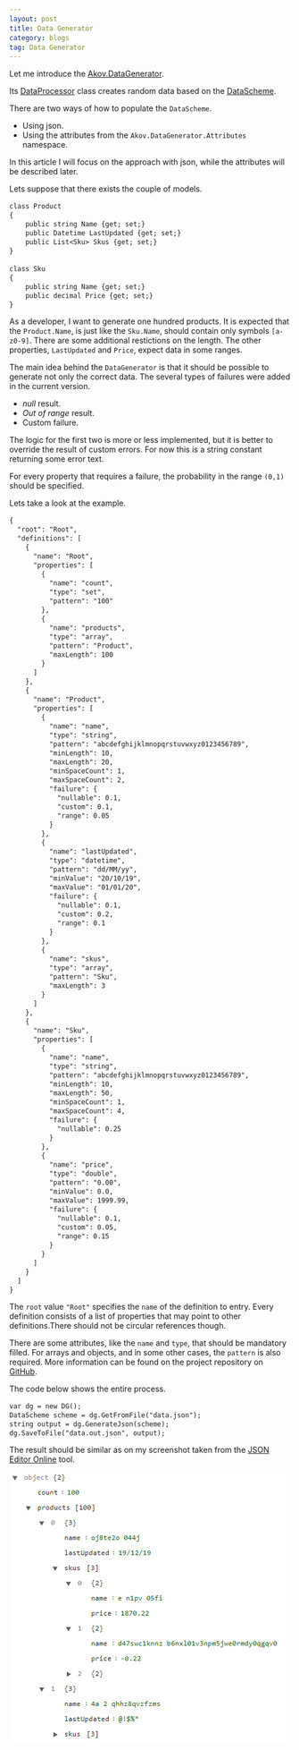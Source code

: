 ```yaml
---
layout: post
title: Data Generator
category: blogs
tag: Data Generator 
---
```


Let me introduce the <a href="https://github.com/akovanev/DataGenerator/">Akov.DataGenerator</a>.

Its <a href="https://github.com/akovanev/DataGenerator/blob/master/Akov.DataGenerator/Processors/DataProcessor.cs">DataProcessor</a> class creates random data based on the <a href="https://github.com/akovanev/DataGenerator/blob/master/Akov.DataGenerator/Scheme/DataScheme.cs">DataScheme</a>.

There are two ways of how to populate the `DataScheme`. 
* Using json.
* Using the attributes from the `Akov.DataGenerator.Attributes` namespace.

In this article I will focus on the approach with json, while the attributes will be described later. 

Lets suppose that there exists the couple of models.
<pre><code class="language-cs">class Product
{
    public string Name {get; set;}
    public Datetime LastUpdated {get; set;}
    public List&lt;Sku&gt; Skus {get; set;}
}

class Sku
{
    public string Name {get; set;}
    public decimal Price {get; set;}
}</code></pre>

As a developer, I want to generate one hundred products. It is expected that the `Product.Name`, is just like the `Sku.Name`, should contain only symbols `[a-z0-9]`. There are some additional restictions on the length. The other properties, `LastUpdated` and `Price`, expect data in some ranges.

The main idea behind the <code>DataGenerator</code> is that it should be possible to generate not only the correct data. The several types of failures were added in the current version. 
* *null* result.
* *Out of range* result.
* Custom failure.

The logic for the first two is more or less implemented, but it is better to override the result of custom errors. For now this is a string constant returning some error text.

For every property that requires a failure, the probability in the range `(0,1)` should be specified.

Lets take a look at the example.

<pre><code class="language-cs">{
  "root": "Root",
  "definitions": [
    {
      "name": "Root",
      "properties": [
        {
          "name": "count",
          "type": "set",
          "pattern": "100"
        },
        {
          "name": "products",
          "type": "array",
          "pattern": "Product",
          "maxLength": 100
        }
      ]
    },
    {
      "name": "Product",
      "properties": [
        {
          "name": "name",
          "type": "string",
          "pattern": "abcdefghijklmnopqrstuvwxyz0123456789",
          "minLength": 10,
          "maxLength": 20,
          "minSpaceCount": 1,
          "maxSpaceCount": 2,
          "failure": {
            "nullable": 0.1,
            "custom": 0.1,
            "range": 0.05
          }
        },
        {
          "name": "lastUpdated",
          "type": "datetime",
          "pattern": "dd/MM/yy",
          "minValue": "20/10/19",
          "maxValue": "01/01/20",
          "failure": {
            "nullable": 0.1,
            "custom": 0.2,
            "range": 0.1
          }
        },
        {
          "name": "skus",
          "type": "array",
          "pattern": "Sku",
          "maxLength": 3
        }
      ]
    },
    {
      "name": "Sku",
      "properties": [
        {
          "name": "name",
          "type": "string",
          "pattern": "abcdefghijklmnopqrstuvwxyz0123456789",
          "minLength": 10,
          "maxLength": 50,
          "minSpaceCount": 1,
          "maxSpaceCount": 4,
          "failure": {
            "nullable": 0.25
          }
        },
        {
          "name": "price",
          "type": "double",
          "pattern": "0.00",
          "minValue": 0.0,
          "maxValue": 1999.99,
          "failure": {
            "nullable": 0.1,
            "custom": 0.05,
            "range": 0.15
          }
        }
      ]
    }
  ]
}</code></pre>

The `root` value `"Root"` specifies the `name` of the definition to entry. Every definition consists of a list of properties that may point to other definitions.There should not be circular references though. 

There are some attributes, like the `name` and `type`, that should be mandatory filled. For arrays and objects, and in some other cases, the `pattern` is also required. More information can be found on the project repository on <a href="https://github.com/akovanev/DataGenerator">GitHub</a>.

The code below shows the entire process.
<pre><code class="language-cs">var dg = new DG();
DataScheme scheme = dg.GetFromFile("data.json");
string output = dg.GenerateJson(scheme);
dg.SaveToFile("data.out.json", output);
</code></pre>

The result should be similar as on my screenshot taken from the <a href="https://github.com/akovanev/DataGenerator/">JSON Editor Online</a> tool.

<img src="/public/datagen.png">